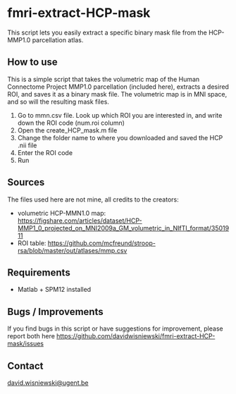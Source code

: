 # fmri-extract-HCP-mask
This script lets you easily extract a specific binary mask file from the HCP-MMP1.0 parcellation atlas. 

## How to use
This is a simple script that takes the volumetric map of the Human Connectome Project MMP1.0 parcellation (included here), extracts a desired ROI, and saves it as a binary mask file. The volumetric map is in MNI space, and so will the resulting mask files. 
1) Go to mmn.csv file. Look up which ROI you are interested in, and write down the ROI code (num.roi column)
2) Open the create_HCP_mask.m file
3) Change the folder name to where you downloaded and saved the HCP .nii file
4) Enter the ROI code
5) Run 

## Sources
The files used here are not mine, all credits to the creators:
- volumetric HCP-MMN1.0 map: https://figshare.com/articles/dataset/HCP-MMP1_0_projected_on_MNI2009a_GM_volumetric_in_NIfTI_format/3501911
- ROI table: https://github.com/mcfreund/stroop-rsa/blob/master/out/atlases/mmp.csv

## Requirements
- Matlab + SPM12 installed

## Bugs / Improvements
If you find bugs in this script or have suggestions for improvement, please report both here https://github.com/davidwisniewski/fmri-extract-HCP-mask/issues

## Contact
david.wisniewski@ugent.be

